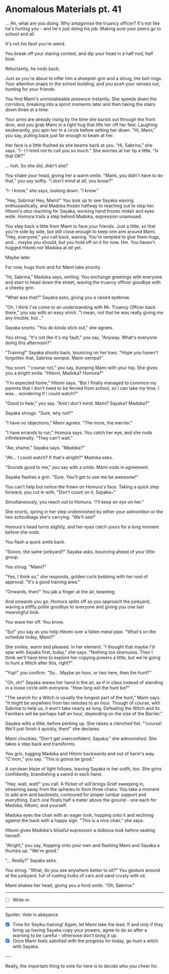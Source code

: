 # Anomalous Materials pt. 41

... Ah, what are you doing. Why antagonise the truancy officer? It's not like he's hurting you - and he's just doing his job. Making sure your peers go to school and all.

It's not *his* fault you're weird.

You break off your staring contest, and dip your head in a half nod, half bow.

Reluctantly, he nods back.

Just as you're about to offer him a sheepish grin and a shrug, the bell rings. Your attention snaps to the school building, and you push your senses out, hunting for your friends.

You find Mami's unmistakeable presence instantly. She speeds down the corridors, breaking into a sprint moments later and then taking the stairs down three at a time.

Your arms are already rising by the time she bursts out through the front door, and you grab Mami in a tight hug that lifts her off her feet. Laughing exuberantly, you spin her in a circle before setting her down. "Hi, Mami," you say, pulling back just far enough to beam at her.

Her face is a little flushed as she beams back at you. "Hi, Sabrina," she says. "I- I t-tried not to call you so much." She worries at her lip a little. "Is that OK?"

... huh. So she did, didn't she?

You shake your head, giving her a warm smile. "Mami, you didn't have to do that," you say softly. "I don't mind at all, you know?"

"I- I know," she says, looking down. "I know."

"Hey, Sabrina! Hey, Mami!" You look up to see Sayaka waving enthusiastically, and Madoka frozen halfway to reaching out to stop her. Hitomi's *also* reaching for Sayaka, working hand frozen midair and eyes wide. Homura trails a step behind Madoka, expression unamused.

You step back a little from Mami to face your friends. Just a little, so that you're side by side, but still close enough to keep one arm around Mami. "Hey, everyone," you call back, waving. You're tempted to give them hugs, and... maybe you should, but you hold off on it for now. Hm. You haven't hugged Hitomi nor Madoka at *all* yet.

Maybe later.

For now, hugs from and for Mami take priority.

"Hi, Sabrina," Madoka says, smiling. You exchange greetings with everyone and start to head down the street, waving the truancy officer goodbye with a cheeky grin.

"What was that?" Sayaka asks, giving you a raised eyebrow.

"Oh, I think I've come to an understanding with Mr. Truancy Officer back there," you say with an easy smirk. "I mean, not that he was really giving me any trouble, but..."

Sayaka snorts. "You do kinda stick out," she agrees.

You shrug. "It's not like it's *my* fault," you say. "Anyway. What's everyone doing this afternoon?"

"Training!" Sayaka shoots back, bouncing on her toes. "Hope you haven't forgotten that, Sabrina-*sempai*, Mami-sempai!"

You snort. "'course not," you say, bumping Mami with your hip. She gives you a bright smile. "Hitomi, Madoka? Homura?"

"I'm expected home," Hitomi says. "But I finally managed to convince my parents that I don't need to be ferried from school, so I can take my time. I was... wondering if I could watch?"

"Good to hear," you say. "And I don't mind. Mami? Sayaka? Madoka?"

Sayaka shrugs. "Sure, why not?"

"I have no objections," Mami agrees. "The more, the merrier."

"I have errands to run," Homura says. You catch her eye, and she nods infinitesimally. "They can't wait."

"Aw, shame," Sayaka says. "Madoka?"

"Ah... I could watch? If that's alright?" Madoka asks.

"Sounds good to me," you say with a smile. Mami nods in agreement.

Sayaka flashes a grin. "Sure. You'll get to see me be awesome!"

You can't help but notice the frown on Homura's face. Taking a quick step forward, you cut in with, "Don't count on it, Sayaka\~"

Simultaneously, you reach out to Homura. "*I'll keep an eye on her.*"

She snorts, spring in her step undiminished by either your admonition or the two schoolbags she's carrying. "We'll see!"

Homura's head turns slightly, and her eyes catch yours for a long moment before she nods.

You flash a quick smile back.

"Soooo, the same junkyard?" Sayaka asks, bouncing ahead of your little group.

You shrug. "Mami?"

"Yes, I think so," she responds, golden curls bobbing with her nod of approval. "It's a good training area."

"Onwards, then!" You jab a finger at the air, beaming.

And onwards you go. Homura splits off as you approach the junkyard, waving a stiffly polite goodbye to everyone and giving you one last meaningful look.

You wave her off. You know.

"So!" you say as you help Hitomi over a fallen metal pipe. "What's on the schedule today, Mami?"

She smiles, warm and pleased. In her element. "I thought that maybe I'd spar with Sayaka first, today," she says. "Nothing too strenuous. Then I think we'll have time to explore her copying powers a little, but we're going to hunt a Witch after this, right?"

"Yup!" you confirm. "So... Maybe an hour, or two here, then the hunt?"

"Oh, oh!" Sayaka waves her hand in the air, as if in class instead of standing in a loose circle with everyone. "How long will the hunt be?"

"The search for a Witch is usually the longest part of the hunt," Mami says. "It might be anywhere from ten minutes to an hour. Though of course, with Sabrina to help us, it won't take nearly as long. Defeating the Witch and its Familiars will be perhaps half an hour, depending on the size of the Barrier."

Sayaka wilts a little, before perking up. She raises a clenched fist. "'course! We'll just finish it quickly, then!" she declares.

Mami chuckles. "Don't get overconfident, Sayaka," she admonished. She takes a step back and transforms.

You grin, tugging Madoka and Hitomi backwards and out of harm's way. "C'mon," you say. "This is gonna be good."

A cerulean blaze of light follows, leaving Sayaka in her outfit, too. She grins confidently, brandishing a sword in each hand.

"Hey, wait, wait!" you call. A flicker of will brings Grief sweeping in, streaming away from the spheres to form three chairs. You take a moment to add arm and backrests, contoured for proper lumbar support and everything. Each one floats half a meter above the ground - one each for Madoka, Hitomi, and yourself.

Madoka eyes the chair with an eager look, hopping onto it and reclining against the back with a happy sigh. "This is a *nice* chair," she says.

Hitomi gives Madoka's blissful expression a dubious look before seating herself.

"Alright," you say, flopping onto your own and flashing Mami and Sayaka a thumbs up. "We're good."

"... Really?" Sayaka asks.

You shrug. "What, do you see anywhere better to sit?" You gesture around at the junkyard, full of rusting hulks of cars and sand crusty with oil.

Mami shakes her head, giving you a fond smile. "Oh, Sabrina."

---

- [ ] Write-in

---

Spoiler: Vote in abeyance

- [x] Time for Seyiku training! Again, let Mami take the lead. If and *only* if they bring up having Sayaka copy your powers, agree to do so after a warning to be careful - otherwise don't bring it up.
- [x] Once Mami feels satisfied with the progress for today, go hunt a witch with Sayaka.

---​

Really, the important thing to vote for here is to decide who you cheer for.
